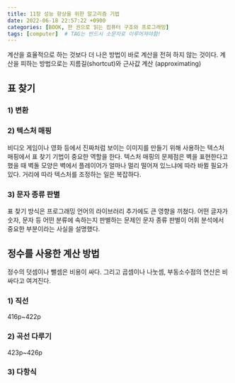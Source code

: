 ```yaml
---
title: 11장 성능 향상을 위한 알고리즘 기법
date: 2022-06-18 22:57:22 +0900
categories: [BOOK, 한 권으로 읽는 컴퓨터 구조와 프로그래밍]
tags: [computer]  # TAG는 반드시 소문자로 이루어져야함!
---
```


계산을 효율적으로 하는 것보다 더 나은 방법이 바로 계산을 전혀 하지 않는 것이다. 계산을 피하는 방법으로는 지름길(shortcut)와 근사값 계산 (approximating)

## 표 찾기
### 1) 변환

### 2) 텍스처 매핑
비디오 게임이나 영화 등에서 진짜처럼 보이는 이미지를 만들기 위해 사용하는 텍스처 매핑에서 표 찾기 기법이 중요한 역할을 한다. 텍스처 매핑의 문제점은 벽을 표현한다고 했을 때 벽돌 모양은 벽에서 플레이어가 얼마나 멀리 떨어져 있느냐에 따라 바뀔 필요가 있다.
거리에 따라 텍스처를 조정하는 일은 복잡하다.

### 3) 문자 종류 판별
표 찾기 방식은 프로그래밍 언어의 라이브러리 추가에도 큰 영향을 끼쳤다. 어떤 글자가 숫자, 문자 등 어떤 분류에 속하는지 판별하는 문제인 문자 종류 판별이 어휘 분석에서 중요한 부분이라는 사실을 설명했다.

## 정수를 사용한 계산 방법
정수의 덧셈이나 뺄셈은 비용이 싸다. 그리고 곱셈이나 나눗셈, 부동소수점의 연산은 비싸다고 여겨진다.

### 1) 직선
416p~422p

### 2) 곡선 다루기
423p~426p

### 3) 다항식

